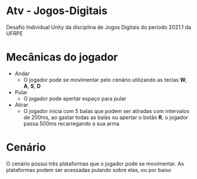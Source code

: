 # Atv - Jogos-Digitais

Desafio Individual Unity da disciplina de Jogos Digitais do período 2021.1 da UFRPE

# Mecânicas do jogador
 - Andar
   - O jogador pode se movimentar pelo cenário utilizando as teclas **W**, **A**, **S**, **D**
 - Pular
   - O jogador pode apertar espaço para pular
 - Atirar
   - O jogador inicia com 5 balas que podem ser atiradas com intervalos de 200ms, ao gastar todas as balas ou apertar o botão **R**, o jogador passa 500ms recarregando a sua arma

# Cenário
O cenário possui três plataformas que o jogador pode se movimentar. As plataformas podem ser acessadas pulando sobre elas, ou por baixo
